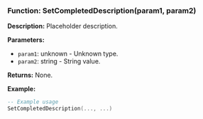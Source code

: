 ### Function: SetCompletedDescription(param1, param2)

**Description:**
Placeholder description.

**Parameters:**
- `param1`: unknown - Unknown type.
- `param2`: string - String value.

**Returns:** None.

**Example:**

```lua
-- Example usage
SetCompletedDescription(..., ...)
```

